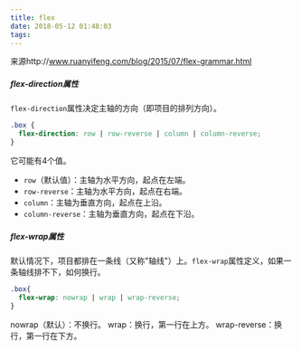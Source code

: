```yaml
---
title: flex
date: 2018-05-12 01:48:03
tags:
---
```

来源http://www.ruanyifeng.com/blog/2015/07/flex-grammar.html

##### flex-direction属性

`flex-direction`属性决定主轴的方向（即项目的排列方向）。

``` css
.box {
  flex-direction: row | row-reverse | column | column-reverse;
}
```

它可能有4个值。

- `row`（默认值）：主轴为水平方向，起点在左端。
- `row-reverse`：主轴为水平方向，起点在右端。
- `column`：主轴为垂直方向，起点在上沿。
- `column-reverse`：主轴为垂直方向，起点在下沿。

##### flex-wrap属性

默认情况下，项目都排在一条线（又称"轴线"）上。`flex-wrap`属性定义，如果一条轴线排不下，如何换行。

``` css
.box{
  flex-wrap: nowrap | wrap | wrap-reverse;
}
```
nowrap（默认）：不换行。
wrap：换行，第一行在上方。
wrap-reverse：换行，第一行在下方。
